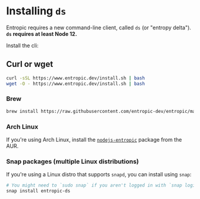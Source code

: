# Installing `ds`

Entropic requires a new command-line client, called `ds` (or "entropy delta"). **`ds` requires at least Node 12.**

Install the cli:

## Curl or wget

```sh
curl -sSL https://www.entropic.dev/install.sh | bash
wget -O - https://www.entropic.dev/install.sh | bash
```

### Brew

```sh
brew install https://raw.githubusercontent.com/entropic-dev/entropic/master/docs/installing/homebrew/ds.rb
```

### Arch Linux

If you're using Arch Linux, install the [`nodejs-entropic`](https://aur.archlinux.org/packages/nodejs-entropic/) package from the AUR.

### Snap packages (multiple Linux distributions)

If you're using a Linux distro that supports `snapd`, you can install using `snap`:

```sh
# You might need to `sudo snap` if you aren't logged in with `snap login`
snap install entropic-ds
```
